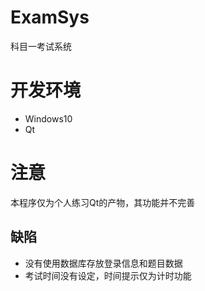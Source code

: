 # ExamSys
科目一考试系统

# 开发环境
* Windows10
* Qt

# 注意
本程序仅为个人练习Qt的产物，其功能并不完善

## 缺陷

* 没有使用数据库存放登录信息和题目数据
* 考试时间没有设定，时间提示仅为计时功能
